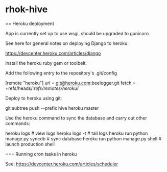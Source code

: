 rhok-hive
=========



== Heroku deployment

App is currently set up to use wsgi, should be upgraded to gunicorn

See here for general notes on deploying Django to heroku:

https://devcenter.heroku.com/articles/django

Install the heroku ruby gem or toolbelt.

Add the following entry to the repository's .git/config

[remote "heroku"]
        url = git@heroku.com:beelogger.git
        fetch = +refs/heads/*:refs/remotes/heroku/*

Deploy to heroku using git:

git subtree push --prefix hive heroku master

Use the heroku command to sync the database and carry out other commands:

heroku logs                        # view logs
heroku logs -t                     # tail logs
heroku run python manage.py syncdb # sync database
heroku run python manage.py shell  # launch production shell

=== Running cron tasks in heroku

See: https://devcenter.heroku.com/articles/scheduler